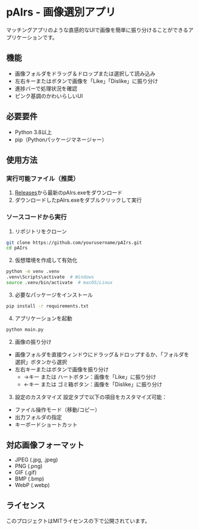 # pAIrs - 画像選別アプリ

マッチングアプリのような直感的なUIで画像を簡単に振り分けることができるアプリケーションです。

## 機能

- 画像フォルダをドラッグ＆ドロップまたは選択して読み込み
- 左右キーまたはボタンで画像を「Like」「Dislike」に振り分け
- 進捗バーで処理状況を確認
- ピンク基調のかわいらしいUI

## 必要要件

- Python 3.8以上
- pip（Pythonパッケージマネージャー）

## 使用方法

### 実行可能ファイル（推奨）
1. [Releases](https://github.com/yourusername/pAIrs/releases)から最新のpAIrs.exeをダウンロード
2. ダウンロードしたpAIrs.exeをダブルクリックして実行

### ソースコードから実行
1. リポジトリをクローン
```bash
git clone https://github.com/yourusername/pAIrs.git
cd pAIrs
```

2. 仮想環境を作成して有効化
```bash
python -m venv .venv
.venv\Scripts\activate  # Windows
source .venv/bin/activate  # macOS/Linux
```

3. 必要なパッケージをインストール
```bash
pip install -r requirements.txt
```

4. アプリケーションを起動
```bash
python main.py
```

2. 画像の振り分け
- 画像フォルダを直接ウィンドウにドラッグ＆ドロップするか、「フォルダを選択」ボタンから選択
- 左右キーまたはボタンで画像を振り分け
  - →キー または ハートボタン：画像を「Like」に振り分け
  - ←キー または ゴミ箱ボタン：画像を「Dislike」に振り分け

3. 設定のカスタマイズ
設定タブで以下の項目をカスタマイズ可能：
- ファイル操作モード（移動/コピー）
- 出力フォルダの指定
- キーボードショートカット

## 対応画像フォーマット

- JPEG (.jpg, .jpeg)
- PNG (.png)
- GIF (.gif)
- BMP (.bmp)
- WebP (.webp)

## ライセンス

このプロジェクトはMITライセンスの下で公開されています。
